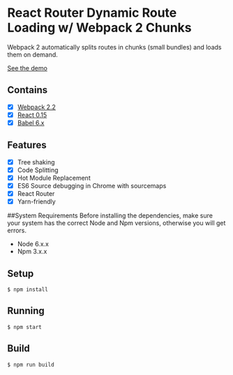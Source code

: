 # React Router Dynamic Route Loading w/ Webpack 2 Chunks

Webpack 2 automatically splits routes in chunks (small bundles) and loads them on demand. 

[See the demo](https://burning-heat-4609.firebaseapp.com/)

## Contains

- [x] [Webpack 2.2](https://webpack.github.io)
- [x] [React 0.15](https://facebook.github.io/react/)
- [x] [Babel 6.x](https://babeljs.io/)

## Features

- [x] Tree shaking
- [x] Code Splitting
- [x] Hot Module Replacement
- [x] ES6 Source debugging in Chrome with sourcemaps
- [x] React Router
- [x] Yarn-friendly

##System Requirements
Before installing the dependencies, make sure your system has the correct Node and Npm versions, otherwise you will get errors.

- Node 6.x.x
- Npm 3.x.x

## Setup

```
$ npm install
```

## Running

```
$ npm start
```

## Build

```
$ npm run build
```
